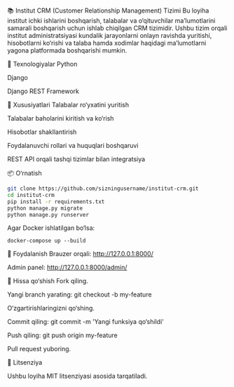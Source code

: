 📚 Institut CRM (Customer Relationship Management) Tizimi
Bu loyiha institut ichki ishlarini boshqarish, talabalar va o‘qituvchilar ma’lumotlarini samarali boshqarish uchun ishlab chiqilgan CRM tizimidir. Ushbu tizim orqali institut administratsiyasi kundalik jarayonlarni onlayn ravishda yuritishi, hisobotlarni ko‘rishi va talaba hamda xodimlar haqidagi ma’lumotlarni yagona platformada boshqarishi mumkin.

🚀 Texnologiyalar
Python

Django

Django REST Framework




📌 Xususiyatlari
Talabalar ro‘yxatini yuritish

Talabalar baholarini kiritish va ko‘rish

Hisobotlar shakllantirish

Foydalanuvchi rollari va huquqlari boshqaruvi

REST API orqali tashqi tizimlar bilan integratsiya

📦 O‘rnatish
```bash
git clone https://github.com/sizningusername/institut-crm.git
cd institut-crm
pip install -r requirements.txt
python manage.py migrate
python manage.py runserver
```
Agar Docker ishlatilgan bo‘lsa:
```
docker-compose up --build
```

📖 Foydalanish
Brauzer orqali: http://127.0.0.1:8000/

Admin panel: http://127.0.0.1:8000/admin/

🤝 Hissa qo‘shish
Fork qiling.

Yangi branch yarating: git checkout -b my-feature

O‘zgartirishlaringizni qo‘shing.

Commit qiling: git commit -m 'Yangi funksiya qo‘shildi'

Push qiling: git push origin my-feature

Pull request yuboring.

📄 Litsenziya

Ushbu loyiha MIT litsenziyasi asosida tarqatiladi.
